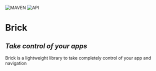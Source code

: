 ![MAVEN](https://img.shields.io/badge/Maven-v1.0.0--alpha01-blue) ![API](https://img.shields.io/badge/API-21-brightgreen?color=brightgreen)

# Brick
## _Take control of your apps_

Brick is a lightweight library to take completely control of your app and navigation
